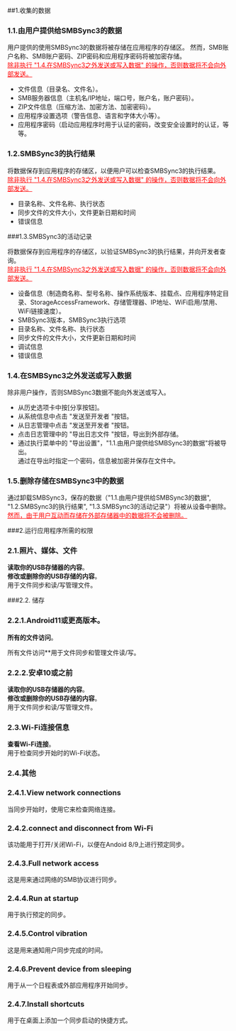 ##1.收集的数据<br>
### 1.1.由用户提供给SMBSync3的数据<br>

用户提供的使用SMBSync3的数据将被存储在应用程序的存储区。
然而，SMB账户名称、SMB账户密码、ZIP密码和应用程序密码将被加密存储。<br>
<span style="color: red;"><u>除非执行 "1.4.在SMBSync3之外发送或写入数据" 的操作，否则数据将不会向外部发送。</u></span><br>

- 文件信息（目录名、文件名）。<br>
- SMB服务器信息（主机名/IP地址，端口号，账户名，账户密码）。<br>
- ZIP文件信息（压缩方法、加密方法、加密密码）。<br>
- 应用程序设置选项（警告信息、语言和字体大小等）。<br>
- 应用程序密码（启动应用程序时用于认证的密码，改变安全设置时的认证，等等。<br>

### 1.2.SMBSync3的执行结果<br>

将数据保存到应用程序的存储区，以便用户可以检查SMBSync3的执行结果。<br>
<span style="color: red;"><u>除非执行 "1.4.在SMBSync3之外发送或写入数据" 的操作，否则数据将不会向外部发送。</u></span><br>

- 目录名称、文件名称、执行状态<br>
- 同步文件的文件大小，文件更新日期和时间<br>
- 错误信息<br>

###1.3.SMBSync3的活动记录<br>

将数据保存到应用程序的存储区，以验证SMBSync3的执行结果，并向开发者查询。<br>
<span style="color: red;"><u>除非执行 "1.4.在SMBSync3之外发送或写入数据" 的操作，否则数据将不会向外部发送。</u></span><br>

- 设备信息（制造商名称、型号名称、操作系统版本、挂载点、应用程序特定目录、StorageAccessFramework、存储管理器、IP地址、WiFi启用/禁用、WiFi链接速度）。<br>
- SMBSync3版本，SMBSync3执行选项<br>
- 目录名称、文件名称、执行状态<br>
- 同步文件的文件大小，文件更新日期和时间<br>
- 调试信息<br>
- 错误信息<br>

### 1.4.在SMBSync3之外发送或写入数据<br>

除非用户操作，否则SMBSync3数据不能向外发送或写入。<br>

- 从历史选项卡中按[分享按钮]。<br>
- 从系统信息中点击 "发送至开发者 "按钮。<br>
- 从日志管理中点击 "发送至开发者 "按钮。<br>
- 点击日志管理中的 "导出日志文件 "按钮，导出到外部存储。<br>
- 通过执行菜单中的 "导出设置"，"1.1.由用户提供给SMBSync3的数据"将被导出。<br>
通过在导出时指定一个密码，信息被加密并保存在文件中。<br>

### 1.5.删除存储在SMBSync3中的数据<br>

通过卸载SMBSync3，保存的数据（"1.1.由用户提供给SMBSync3的数据", "1.2.SMBSync3的执行结果", "1.3.SMBSync3的活动记录"）将被从设备中删除。<br>
<span style="color: red;"><u>然而，由于用户互动而存储在外部存储器中的数据将不会被删除。</u></span><br>

###2.运行应用程序所需的权限<br>

### 2.1.照片、媒体、文件<br>
**读取你的USB存储器的内容**。<br>
**修改或删除你的USB存储的内容**。<br>
用于文件同步和读/写管理文件。<br>

###2.2. 储存<br>

### 2.2.1.Android11或更高版本。<br>
**所有的文件访问**。<br>

所有文件访问**用于文件同步和管理文件读/写。<br>

### 2.2.2.安卓10或之前<br>
**读取你的USB存储器的内容**。<br>
**修改或删除你的USB存储的内容**。<br>
用于文件同步和读/写管理文件。<br>

### 2.3.Wi-Fi连接信息<br>
**查看Wi-Fi连接**。<br>
用于检查同步开始时的Wi-Fi状态。<br>

### 2.4.其他<br>
### 2.4.1.View network connections<br>
当同步开始时，使用它来检查网络连接。<br>
### 2.4.2.connect and disconnect from Wi-Fi<br>
该功能用于打开/关闭Wi-Fi，以便在Andoid 8/9上进行预定同步。<br>
### 2.4.3.Full network access<br>
这是用来通过网络的SMB协议进行同步。<br>
### 2.4.4.Run at startup<br>
用于执行预定的同步。<br>
### 2.4.5.Control vibration<br>
这是用来通知用户同步完成的时间。<br>
### 2.4.6.Prevent device from sleeping<br>
用于从一个日程表或外部应用程序开始同步。<br>
### 2.4.7.Install shortcuts<br>
用于在桌面上添加一个同步启动的快捷方式。<br>
